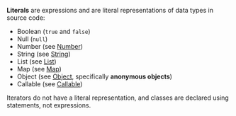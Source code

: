 **Literals** are expressions and are literal representations of data types in source code:

- Boolean (`true` and `false`)
- Null (`null`)
- Number (see [Number](#Number))
- String (see [String](#String))
- List (see [List](#List))
- Map (see [Map](#Map))
- Object (see [Object](#Object), specifically **anonymous objects**)
- Callable (see [Callable](#Lambda))

Iterators do not have a literal representation, and classes are declared using statements, not expressions.
